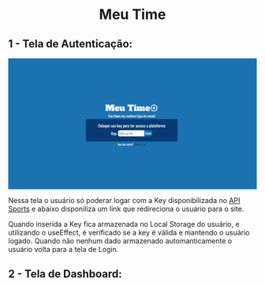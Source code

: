 <h1 align="center": center">Meu Time</h1>
<h2>1 - Tela de Autenticação:</h2>
<img src="./assets/Auth.PNG" width="1000" align="center">
<p>Nessa tela o usuário só poderar logar com a Key disponibilizada no <a href="https://dashboard.api-football.com/">API Sports</a> 
e abaixo disponiliza um link que redireciona o usuário para o site.</p>
<p>Quando inserida a Key fica armazenada no Local Storage do usuário, e utilizando o useEffect, é verificado se a key é válida e mantendo o usuário logado.
Quando não nenhum dado armazenado automanticamente o usuário volta para a tela de Login.</p>
<h2>2 - Tela de Dashboard:</h2>
